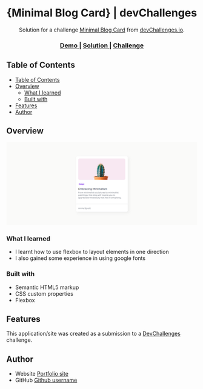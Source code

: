<!-- Please update value in the {}  -->

<h1 align="center">{Minimal Blog Card} | devChallenges</h1>

<div align="center">
   Solution for a challenge <a href="https://devchallenges.io/challenge/minimal-blog-card" target="_blank">Minimal Blog Card</a> from <a href="http://devchallenges.io" target="_blank">devChallenges.io</a>.
</div>

<div align="center">
  <h3>
    <a href="{https://hamdean.github.io/minimal-card/}">
      Demo
    </a>
    <span> | </span>
    <a href="{https://your-url-to-the-solution}">
      Solution
    </a>
    <span> | </span>
    <a href="https://devchallenges.io/challenge/minimal-blog-card">
      Challenge
    </a>
  </h3>
</div>

<!-- TABLE OF CONTENTS -->

## Table of Contents

- [Table of Contents](#table-of-contents)
- [Overview](#overview)
  - [What I learned](#what-i-learned)
  - [Built with](#built-with)
- [Features](#features)
- [Author](#author)

<!-- OVERVIEW -->

## Overview

![screenshot](./resources/screenshot.png)


### What I learned
- I learnt how to use flexbox to layout elements in one direction
- I also gained some experience in using google fonts


### Built with

- Semantic HTML5 markup
- CSS custom properties
- Flexbox

## Features
This application/site was created as a submission to a [DevChallenges](https://devchallenges.io/challenges-dashboard) challenge.

## Author

- Website [Portfolio site](https://my-portfolio-site-gamma-five.vercel.app/)
- GitHub [Github username](https://{github.com/HamDean})
